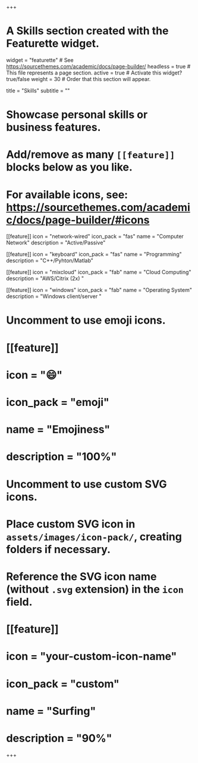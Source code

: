 +++
# A Skills section created with the Featurette widget.
widget = "featurette"  # See https://sourcethemes.com/academic/docs/page-builder/
headless = true  # This file represents a page section.
active = true  # Activate this widget? true/false
weight = 30  # Order that this section will appear.

title = "Skills"
subtitle = ""

# Showcase personal skills or business features.
# 
# Add/remove as many `[[feature]]` blocks below as you like.
# 
# For available icons, see: https://sourcethemes.com/academic/docs/page-builder/#icons

[[feature]]
  icon = "network-wired"
  icon_pack = "fas"
  name = "Computer Network"
  description = "Active/Passive"
  
[[feature]]
  icon = "keyboard"
  icon_pack = "fas"
  name = "Programming"
  description = "C++/Pyhton/Matlab"  
  
  [[feature]]
  icon = "mixcloud"
  icon_pack = "fab"
  name = "Cloud Computing"
  description = "AWS/Citrix (2x) "
  
[[feature]]
  icon = "windows"
  icon_pack = "fab"
  name = "Operating System"
  description = "Windows client/server "
  

# Uncomment to use emoji icons.
# [[feature]]
#  icon = ":smile:"
#  icon_pack = "emoji"
#  name = "Emojiness"
#  description = "100%"  

# Uncomment to use custom SVG icons.
# Place custom SVG icon in `assets/images/icon-pack/`, creating folders if necessary.
# Reference the SVG icon name (without `.svg` extension) in the `icon` field.
# [[feature]]
#  icon = "your-custom-icon-name"
#  icon_pack = "custom"
#  name = "Surfing"
#  description = "90%"

+++

